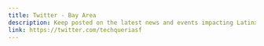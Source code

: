 ```yaml
---
title: Twitter - Bay Area
description: Keep posted on the latest news and events impacting Latinxs in the tech industry in the Bay Area and beyond.
link: https://twitter.com/techqueriasf
---
```

